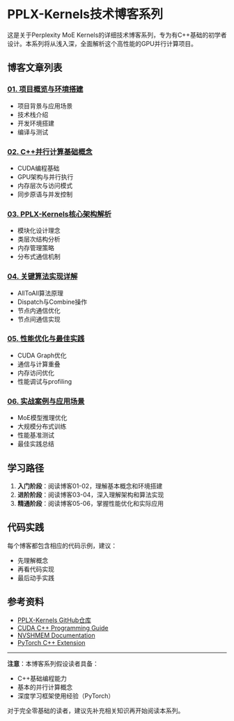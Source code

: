# PPLX-Kernels技术博客系列

这是关于Perplexity MoE Kernels的详细技术博客系列，专为有C++基础的初学者设计。本系列将从浅入深，全面解析这个高性能的GPU并行计算项目。

## 博客文章列表

### [01. 项目概览与环境搭建](tech-blog/01-项目概览与环境搭建.md)
- 项目背景与应用场景
- 技术栈介绍
- 开发环境搭建
- 编译与测试

### [02. C++并行计算基础概念](tech-blog/02-C++并行计算基础概念.md)
- CUDA编程基础
- GPU架构与并行执行
- 内存层次与访问模式
- 同步原语与并发控制

### [03. PPLX-Kernels核心架构解析](tech-blog/03-PPLX-Kernels核心架构解析.md)
- 模块化设计理念
- 类层次结构分析
- 内存管理策略
- 分布式通信机制

### [04. 关键算法实现详解](tech-blog/04-关键算法实现详解.md)
- AllToAll算法原理
- Dispatch与Combine操作
- 节点内通信优化
- 节点间通信实现

### [05. 性能优化与最佳实践](tech-blog/05-性能优化与最佳实践.md)
- CUDA Graph优化
- 通信与计算重叠
- 内存访问优化
- 性能调试与profiling

### [06. 实战案例与应用场景](tech-blog/06-实战案例与应用场景.md)
- MoE模型推理优化
- 大规模分布式训练
- 性能基准测试
- 最佳实践总结

## 学习路径

1. **入门阶段**：阅读博客01-02，理解基本概念和环境搭建
2. **进阶阶段**：阅读博客03-04，深入理解架构和算法实现
3. **精通阶段**：阅读博客05-06，掌握性能优化和实际应用

## 代码实践

每个博客都包含相应的代码示例，建议：
- 先理解概念
- 再看代码实现
- 最后动手实践

## 参考资料

- [PPLX-Kernels GitHub仓库](https://github.com/perplexity/pplx-kernels)
- [CUDA C++ Programming Guide](https://docs.nvidia.com/cuda/cuda-c-programming-guide/)
- [NVSHMEM Documentation](https://docs.nvidia.com/hpc-sdk/nvshmem/)
- [PyTorch C++ Extension](https://pytorch.org/tutorials/advanced/cpp_extension.html)

---

**注意**：本博客系列假设读者具备：
- C++基础编程能力
- 基本的并行计算概念
- 深度学习框架使用经验（PyTorch）

对于完全零基础的读者，建议先补充相关知识再开始阅读本系列。